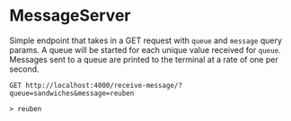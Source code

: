 # MessageServer

Simple endpoint that takes in a GET request with `queue` and `message` query params. A queue will be started for each unique value received for `queue`. Messages sent to a queue are printed to the terminal at a rate of one per second.

```
GET http://localhost:4000/receive-message/?queue=sandwiches&message=reuben

> reuben
```



